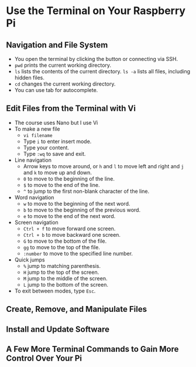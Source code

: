 # Use the Terminal on Your Raspberry Pi

## Navigation and File System

* You open the terminal by clicking the button or connecting via SSH.
* `pwd` prints the current working directory.
* `ls` lists the contents of the current directory. `ls -a` lists all files, including hidden files.
* `cd` changes the current working directory.
* You can use tab for autocomplete.

## Edit Files from the Terminal with Vi

* The course uses Nano but I use Vi
* To make a new file
  * `vi filename`
  * Type `i` to enter insert mode.
  * Type your content.
  * Type `:wq` to save and exit.
* Line navigation
  * Arrow keys to move around, or `h` and `l` to move left and right and `j` and `k` to move up and down.
  * `0` to move to the beginning of the line.
  * `$` to move to the end of the line.
  * `^` to jump to the first non-blank character of the line.
* Word navigation
  * `w` to move to the beginning of the next word.
  * `b` to move to the beginning of the previous word.
  * `e` to move to the end of the next word.
* Screen navigation
  * `Ctrl + f` to move forward one screen.
  * `Ctrl + b` to move backward one screen.
  * `G` to move to the bottom of the file.
  * `gg` to move to the top of the file.
  * `:number` to move to the specified line number.
* Quick jumps
  * `%` jump to matching parenthesis.
  * `H` jump to the top of the screen.
  * `M` jump to the middle of the screen.
  * `L` jump to the bottom of the screen.
* To exit between modes, type `Esc`.

## Create, Remove, and Manipulate Files

## Install and Update Software

## A Few More Terminal Commands to Gain More Control Over Your Pi

